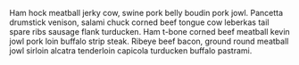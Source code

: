 Ham hock meatball jerky cow, swine pork belly boudin pork jowl. Pancetta drumstick venison, salami chuck corned beef tongue cow leberkas tail spare ribs sausage flank turducken. Ham t-bone corned beef meatball kevin jowl pork loin buffalo strip steak. Ribeye beef bacon, ground round meatball jowl sirloin alcatra tenderloin capicola turducken buffalo pastrami.
